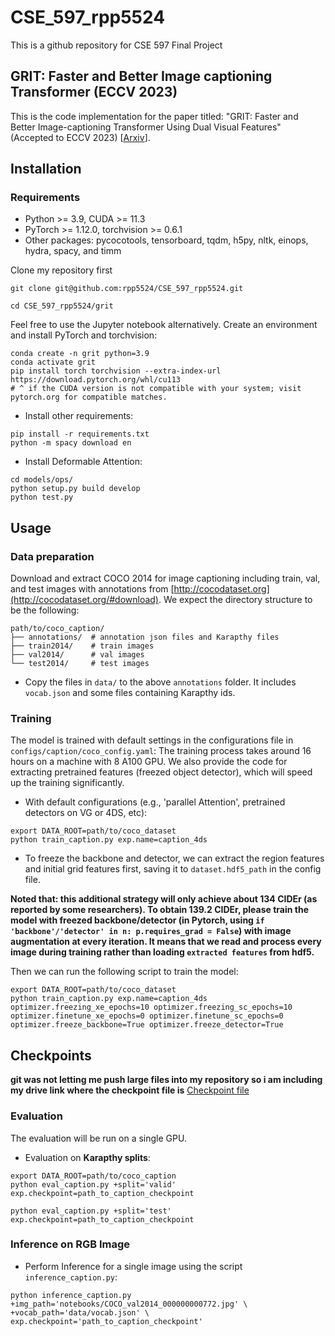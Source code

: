 # CSE_597_rpp5524
This is a github repository for CSE 597 Final Project

## GRIT: Faster and Better Image captioning Transformer (ECCV 2023)

This is the code implementation for the paper titled: "GRIT: Faster and Better Image-captioning Transformer Using Dual Visual Features" (Accepted to ECCV 2023) [[Arxiv](https://arxiv.org/abs/2207.09666)].


## Installation

### Requirements
* Python >= 3.9, CUDA >= 11.3
* PyTorch >= 1.12.0, torchvision >= 0.6.1
* Other packages: pycocotools, tensorboard, tqdm, h5py, nltk, einops, hydra, spacy, and timm


Clone my repository first
```shell
git clone git@github.com:rpp5524/CSE_597_rpp5524.git
```
```shell
cd CSE_597_rpp5524/grit
```

Feel free to use the Jupyter notebook alternatively.
Create an environment and install PyTorch and torchvision:
```shell
conda create -n grit python=3.9
conda activate grit
pip install torch torchvision --extra-index-url https://download.pytorch.org/whl/cu113
# ^ if the CUDA version is not compatible with your system; visit pytorch.org for compatible matches.
```
* Install other requirements:
```shell
pip install -r requirements.txt
python -m spacy download en
```
* Install Deformable Attention:
```shell
cd models/ops/
python setup.py build develop
python test.py
```

## Usage


### Data preparation

Download and extract COCO 2014 for image captioning including train, val, and test images with annotations from
[http://cocodataset.org](http://cocodataset.org/#download).
We expect the directory structure to be the following:
```
path/to/coco_caption/
├── annotations/  # annotation json files and Karapthy files
├── train2014/    # train images
├── val2014/      # val images
└── test2014/     # test images
```
* Copy the files in `data/` to the above `annotations` folder. It includes `vocab.json` and some files containing Karapthy ids.

### Training

The model is trained with default settings in the configurations file in `configs/caption/coco_config.yaml`:
The training process takes around 16 hours on a machine with 8 A100 GPU.
We also provide the code for extracting pretrained features (freezed object detector), which will speed up the training significantly.

* With default configurations (e.g., 'parallel Attention', pretrained detectors on VG or 4DS, etc):
```shell
export DATA_ROOT=path/to/coco_dataset
python train_caption.py exp.name=caption_4ds
```

<!-- * **More configurations will be added here for obtaining ablation results**. -->
* To freeze the backbone and detector, we can extract the region features and initial grid features first, saving it to `dataset.hdf5_path` in the config file.

**Noted that: this additional strategy will only achieve about 134 CIDEr (as reported by some researchers). To obtain 139.2 CIDEr, please train the model with freezed backbone/detector (in Pytorch, using `if 'backbone'/'detector' in n: p.requires_grad = False`) with image augmentation at every iteration. It means that we read and process every image during training rather than loading `extracted features` from hdf5.**

Then we can run the following script to train the model:
```shell
export DATA_ROOT=path/to/coco_dataset
python train_caption.py exp.name=caption_4ds optimizer.freezing_xe_epochs=10 optimizer.freezing_sc_epochs=10 optimizer.finetune_xe_epochs=0 optimizer.finetune_sc_epochs=0 optimizer.freeze_backbone=True optimizer.freeze_detector=True
```

## Checkpoints
**git was not letting me push large files into my repository so i am including my drive link where the checkpoint file is**
[Checkpoint file](https://drive.google.com/drive/folders/1h4oSBtdADbdCBpVznYB4jiir_X1AMmh7?usp=sharing)

### Evaluation

The evaluation will be run on a single GPU.
* Evaluation on **Karapthy splits**:
```shell
export DATA_ROOT=path/to/coco_caption
python eval_caption.py +split='valid' exp.checkpoint=path_to_caption_checkpoint

python eval_caption.py +split='test' exp.checkpoint=path_to_caption_checkpoint
```

### Inference on RGB Image

* Perform Inference for a single image using the script `inference_caption.py`:
```
python inference_caption.py +img_path='notebooks/COCO_val2014_000000000772.jpg' \
+vocab_path='data/vocab.json' \
exp.checkpoint='path_to_caption_checkpoint'
```

